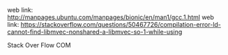 web link: http://manpages.ubuntu.com/manpages/bionic/en/man1/gcc.1.html
web link: https://stackoverflow.com/questions/50467726/compilation-error-ld-cannot-find-libmvec-nonshared-a-libmvec-so-1-while-using



Stack Over Flow COM


